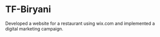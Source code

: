 # TF-Biryani
Developed a website for a restaurant using wix.com and implemented a digital marketing campaign.
